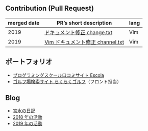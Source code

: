 ## Contribution (Pull Request)

| merged date | PR’s short description                                                                   | lang |
| ----------- | ---------------------------------------------------------------------------------------- | ---- |
| 2019        | [ドキュメント修正 change.txt](https://github.com/vim-jp/vimdoc-ja-working/pull/763)      | Vim  |
| 2019        | [Vim ドキュメント修正 channel.txt](https://github.com/vim-jp/vimdoc-ja-working/pull/748) | Vim  |

## ポートフォリオ

- [プログラミングスクール口コミサイト Escola](https://www.escola-pro.com/about_escola)
- [ゴルフ場検索サイト らくらくゴルフ](https://www.rakuraku-golf.com/)（フロント担当）

## Blog

- [宮水の日記](https://miyamizu.hatenadiary.jp)
- [2018 年の活動](https://miyamizu.hatenadiary.jp/entry/review/2018)
- [2019 年の活動](https://miyamizu.hatenadiary.jp/entry/review/2019)
